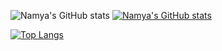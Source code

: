 ![Namya's GitHub stats](https://github-readme-stats.vercel.app/api?username=namyashah&show_icons=true&theme=radical)
[![Namya's GitHub stats](https://github-readme-stats.vercel.app/api?username=namyashah)](https://github.com/namyashah/github-readme-stats)

[![Top Langs](https://github-readme-stats.vercel.app/api/top-langs/?username=namyashah)](https://github.com/namyashah/github-readme-stats)
